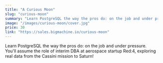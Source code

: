 ```yaml
---
title: "A Curious Moon"
slug: "curious-moon"
summary: "Learn PostgreSQL the way the pros do: on the job and under pressure. You'll assume the role of interim DBA at aerospace startup Red:4, exploring real data from the Cassini mission to Saturn!"
image: "/images/curious-moon/cover.jpg"
price: 30
link: "https://sales.bigmachine.io/curious-moon"
---
```


Learn PostgreSQL the way the pros do: on the job and under pressure. You'll assume the role of interim DBA at aerospace startup Red:4, exploring real data from the Cassini mission to Saturn!
